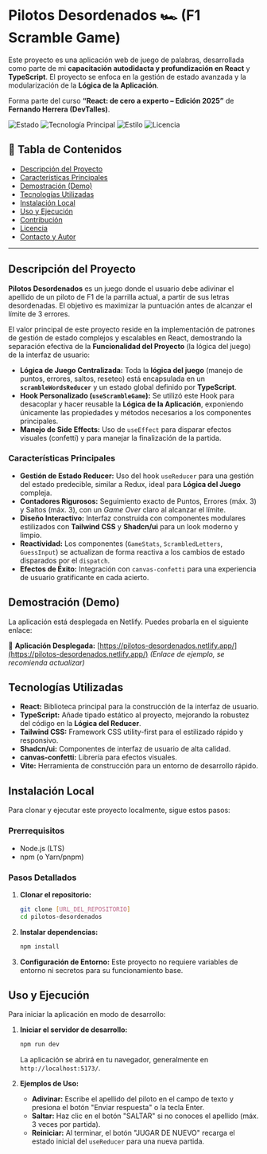 # Pilotos Desordenados 🏎️ (F1 Scramble Game)

Este proyecto es una aplicación web de juego de palabras, desarrollada como parte de mi **capacitación autodidacta y profundización en React** y **TypeScript**. El proyecto se enfoca en la gestión de estado avanzada y la modularización de la **Lógica de la Aplicación**.

Forma parte del curso **“React: de cero a experto – Edición 2025”** de **Fernando Herrera (DevTalles)**.

![Estado](https://img.shields.io/badge/Estado-Finalizado-success)
![Tecnología Principal](https://img.shields.io/badge/Framework-React%20%26%20TS-blue)
![Estilo](https://img.shields.io/badge/Estilo-Tailwind%20CSS-06B6D4)
![Licencia](https://img.shields.io/badge/License-Unlicensed-lightgrey)

## 📝 Tabla de Contenidos

- [Descripción del Proyecto](#descripción-del-proyecto)
- [Características Principales](#características-principales)
- [Demostración (Demo)](#demostración-demo)
- [Tecnologías Utilizadas](#tecnologías-utilizadas)
- [Instalación Local](#instalación-local)
- [Uso y Ejecución](#uso-y-ejecución)
- [Contribución](#contribución)
- [Licencia](#licencia)
- [Contacto y Autor](#contacto-y-autor)

---

## Descripción del Proyecto

**Pilotos Desordenados** es un juego donde el usuario debe adivinar el apellido de un piloto de F1 de la parrilla actual, a partir de sus letras desordenadas. El objetivo es maximizar la puntuación antes de alcanzar el límite de 3 errores.

El valor principal de este proyecto reside en la implementación de patrones de gestión de estado complejos y escalables en React, demostrando la separación efectiva de la **Funcionalidad del Proyecto** (la lógica del juego) de la interfaz de usuario:

* **Lógica de Juego Centralizada:** Toda la **lógica del juego** (manejo de puntos, errores, saltos, reseteo) está encapsulada en un **`scrambleWordsReducer`** y un estado global definido por **TypeScript**.
* **Hook Personalizado (`useScrambleGame`):** Se utilizó este Hook para desacoplar y hacer reusable la **Lógica de la Aplicación**, exponiendo únicamente las propiedades y métodos necesarios a los componentes principales.
* **Manejo de Side Effects:** Uso de `useEffect` para disparar efectos visuales (confetti) y para manejar la finalización de la partida.

### Características Principales

* **Gestión de Estado Reducer:** Uso del hook `useReducer` para una gestión del estado predecible, similar a Redux, ideal para **Lógica del Juego** compleja.
* **Contadores Rigurosos:** Seguimiento exacto de Puntos, Errores (máx. 3) y Saltos (máx. 3), con un *Game Over* claro al alcanzar el límite.
* **Diseño Interactivo:** Interfaz construida con componentes modulares estilizados con **Tailwind CSS** y **Shadcn/ui** para un look moderno y limpio.
* **Reactividad:** Los componentes (`GameStats`, `ScrambledLetters`, `GuessInput`) se actualizan de forma reactiva a los cambios de estado disparados por el `dispatch`.
* **Efectos de Éxito:** Integración con `canvas-confetti` para una experiencia de usuario gratificante en cada acierto.

## Demostración (Demo)

La aplicación está desplegada en Netlify. Puedes probarla en el siguiente enlace:

🔗 **Aplicación Desplegada:** [https://pilotos-desordenados.netlify.app/](https://pilotos-desordenados.netlify.app/) *(Enlace de ejemplo, se recomienda actualizar)*

## Tecnologías Utilizadas

* **React:** Biblioteca principal para la construcción de la interfaz de usuario.
* **TypeScript:** Añade tipado estático al proyecto, mejorando la robustez del código en la **Lógica del Reducer**.
* **Tailwind CSS:** Framework CSS utility-first para el estilizado rápido y responsivo.
* **Shadcn/ui:** Componentes de interfaz de usuario de alta calidad.
* **canvas-confetti:** Librería para efectos visuales.
* **Vite:** Herramienta de construcción para un entorno de desarrollo rápido.

## Instalación Local

Para clonar y ejecutar este proyecto localmente, sigue estos pasos:

### Prerrequisitos

* Node.js (LTS)
* npm (o Yarn/pnpm)

### Pasos Detallados

1.  **Clonar el repositorio:**
    ```bash
    git clone [URL_DEL_REPOSITORIO]
    cd pilotos-desordenados
    ```

2.  **Instalar dependencias:**
    ```bash
    npm install
    ```

3.  **Configuración de Entorno:**
    Este proyecto no requiere variables de entorno ni secretos para su funcionamiento base.

## Uso y Ejecución

Para iniciar la aplicación en modo de desarrollo:

1.  **Iniciar el servidor de desarrollo:**
    ```bash
    npm run dev
    ```
    La aplicación se abrirá en tu navegador, generalmente en `http://localhost:5173/`.

2.  **Ejemplos de Uso:**
    * **Adivinar:** Escribe el apellido del piloto en el campo de texto y presiona el botón "Enviar respuesta" o la tecla Enter.
    * **Saltar:** Haz clic en el botón "SALTAR" si no conoces el apellido (máx. 3 veces por partida).
    * **Reiniciar:** Al terminar, el botón "JUGAR DE NUEVO" recarga el estado inicial del `useReducer` para una nueva partida.
